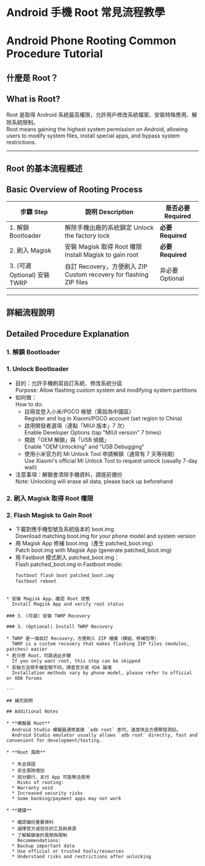 # Android 手機 Root 常見流程教學  
# Android Phone Rooting Common Procedure Tutorial

## 什麼是 Root？  
## What is Root?  
Root 是取得 Android 系統最高權限，允許用戶修改系統檔案、安裝特殊應用、解除系統限制。  
Root means gaining the highest system permission on Android, allowing users to modify system files, install special apps, and bypass system restrictions.

---

## Root 的基本流程概述  
## Basic Overview of Rooting Process

| 步驟 Step          | 說明 Description                                | 是否必要 Required      |
|--------------------|------------------------------------------------|------------------------|
| 1. 解鎖 Bootloader  | 解除手機出廠的系統鎖定 Unlock the factory lock | **必要 Required**       |
| 2. 刷入 Magisk     | 安裝 Magisk 取得 Root 權限 Install Magisk to gain root | **必要 Required**       |
| 3. (可選 Optional) 安裝 TWRP | 自訂 Recovery，方便刷入 ZIP Custom recovery for flashing ZIP files | 非必要 Optional         |

---

## 詳細流程說明  
## Detailed Procedure Explanation

### 1. 解鎖 Bootloader  
### 1. Unlock Bootloader  

- 目的：允許手機刷寫自訂系統、修改系統分區  
  Purpose: Allow flashing custom system and modifying system partitions  
- 如何做：  
  How to do:  
  - 註冊並登入小米/POCO 帳號（需設為中國區）  
    Register and log in Xiaomi/POCO account (set region to China)  
  - 啟用開發者選項（連點「MIUI 版本」7 次）  
    Enable Developer Options (tap "MIUI version" 7 times)  
  - 開啟「OEM 解鎖」與「USB 偵錯」  
    Enable "OEM Unlocking" and "USB Debugging"  
  - 使用小米官方的 Mi Unlock Tool 申請解鎖（通常有 7 天等待期）  
    Use Xiaomi's official Mi Unlock Tool to request unlock (usually 7-day wait)  
- 注意事項：解鎖會清除手機資料，請提前備份  
  Note: Unlocking will erase all data, please back up beforehand

### 2. 刷入 Magisk 取得 Root 權限  
### 2. Flash Magisk to Gain Root

- 下載對應手機型號及系統版本的 boot.img  
  Download matching boot.img for your phone model and system version  
- 用 Magisk App 修補 boot.img（產生 patched_boot.img）  
  Patch boot.img with Magisk App (generate patched_boot.img)  
- 用 Fastboot 模式刷入 patched_boot.img：  
  Flash patched_boot.img in Fastboot mode:  
  ```bash
  fastboot flash boot patched_boot.img
  fastboot reboot
````

* 安裝 Magisk App，確認 Root 狀態
  Install Magisk App and verify root status

### 3. (可選) 安裝 TWRP Recovery

### 3. (Optional) Install TWRP Recovery

* TWRP 是一個自訂 Recovery，方便刷入 ZIP 檔案（模組、修補包等）
  TWRP is a custom recovery that makes flashing ZIP files (modules, patches) easier
* 若只想 Root，可跳過此步驟
  If you only want root, this step can be skipped
* 安裝方法視手機型號不同，請查官方或 XDA 論壇
  Installation methods vary by phone model, please refer to official or XDA forums

---

## 補充說明

## Additional Notes

* **模擬器 Root**
  Android Studio 模擬器通常直接 `adb root` 即可，速度快且方便開發測試。
  Android Studio emulator usually allows `adb root` directly, fast and convenient for development/testing.

* **Root 風險**

  * 失去保固
  * 安全風險增加
  * 部分銀行、支付 App 可能無法使用
    Risks of rooting:
  * Warranty void
  * Increased security risks
  * Some banking/payment apps may not work

* **建議**

  * 確認備份重要資料
  * 選擇官方或信任的工具與資源
  * 了解解鎖後的風險與限制
    Recommendations:
  * Backup important data
  * Use official or trusted tools/resources
  * Understand risks and restrictions after unlocking
